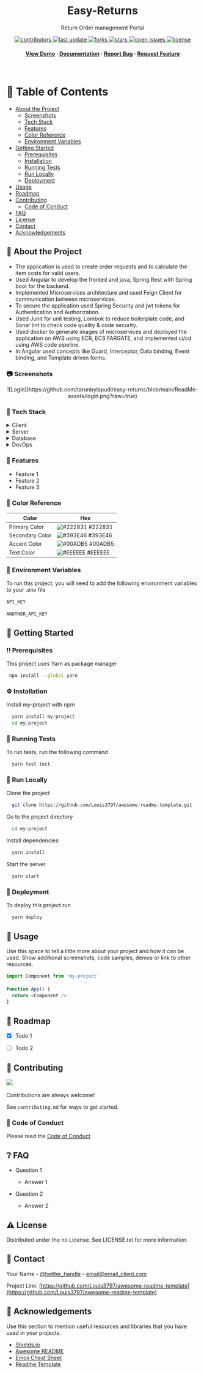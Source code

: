
<div align="center">

 
  <h1>Easy-Returns</h1>
  
  <p>
    Return Order management Portal
  </p>
  
  
<!-- Badges -->
<p>
  <a href="https://github.com/tarunbylapudi/easy-returns/graphs/contributors">
    <img src="https://img.shields.io/github/contributors/tarunbylapudi/easy-returns" alt="contributors" />
  </a>
  <a href="">
    <img src="https://img.shields.io/github/last-commit/tarunbylapudi/easy-returns" alt="last update" />
  </a>
  <a href="https://github.com/tarunbylapudi/easy-returns/network/members">
    <img src="https://img.shields.io/github/forks/tarunbylapudi/easy-returns" alt="forks" />
  </a>
  <a href="https://github.com/tarunbylapudi/easy-returns/stargazers">
    <img src="https://img.shields.io/github/stars/tarunbylapudi/easy-returns" alt="stars" />
  </a>
  <a href="https://github.com/tarunbylapudi/easy-returns/issues/">
    <img src="https://img.shields.io/github/issues/tarunbylapudi/easy-returns" alt="open issues" />
  </a>
  <a href="https://github.com/tarunbylapudi/easy-returns/blob/master/LICENSE">
    <img src="https://img.shields.io/github/license/tarunbylapudi/easy-returns.svg" alt="license" />
  </a>
</p>
   
<h4>
    <a href="https://github.com/tarunbylapudi/easy-returns/">View Demo</a>
  <span> · </span>
    <a href="https://github.com/tarunbylapudi/easy-returns">Documentation</a>
  <span> · </span>
    <a href="https://github.com/tarunbylapudi/easy-returns/issues/">Report Bug</a>
  <span> · </span>
    <a href="https://github.com/tarunbylapudi/easy-returns/issues/">Request Feature</a>
  </h4>
</div>

<br />

<!-- Table of Contents -->
# :notebook_with_decorative_cover: Table of Contents

- [About the Project](#star2-about-the-project)
  * [Screenshots](#camera-screenshots)
  * [Tech Stack](#space_invader-tech-stack)
  * [Features](#dart-features)
  * [Color Reference](#art-color-reference)
  * [Environment Variables](#key-environment-variables)
- [Getting Started](#toolbox-getting-started)
  * [Prerequisites](#bangbang-prerequisites)
  * [Installation](#gear-installation)
  * [Running Tests](#test_tube-running-tests)
  * [Run Locally](#running-run-locally)
  * [Deployment](#triangular_flag_on_post-deployment)
- [Usage](#eyes-usage)
- [Roadmap](#compass-roadmap)
- [Contributing](#wave-contributing)
  * [Code of Conduct](#scroll-code-of-conduct)
- [FAQ](#grey_question-faq)
- [License](#warning-license)
- [Contact](#handshake-contact)
- [Acknowledgements](#gem-acknowledgements)

  

<!-- About the Project -->
## :star2: About the Project

<ul>

 <li>The application is used to create order requests and to calculate the item costs for valid users.</li>
 <li>Used Angular to develop the fronted and java, Spring Rest with Spring boot for the backend.</li>
 <li>Implemented Microservices architecture and used Feign Client for communication between microservices.</li>
 <li>To secure the application used Spring Security and jwt tokens for Authentication and Authorization.</li>
 <li>Used Junit for unit testing, Lombok to reduce boilerplate code, and Sonar lint to check code quality & code security.</li>
 <li>Used docker to generate images of microservices and deployed the application on AWS using ECR, ECS FARGATE, and implemented ci/cd using AWS code pipeline.</li>
 <li>In Angular used concepts like Guard, Interceptor, Data binding, Event binding, and Template driven forms.</li>
 </ul>


<!-- Screenshots -->
### :camera: Screenshots

<div align="center"> 
  ![Login](https://github.com/tarunbylapudi/easy-returns/blob/main/ReadMe-assets/login.png?raw=true)
</div>




<!-- TechStack -->
### :space_invader: Tech Stack

<details>
  <summary>Client</summary>
  <ul>
    <li><a href="https://www.typescriptlang.org/">Typescript</a></li>
    <li><a href="https://angular.io/">Angular</a></li>
    <li><a href="https://getbootstrap.com/">Bootstrap</a></li>
    
  </ul>
</details>

<details>
  <summary>Server</summary>
 <ul>
  <li><a href="https://www.java.com/">Java</a></li>
    <li><a href="https://spring.io/projects/spring-boot">Spring-boot</a></li>
 </ul>
  
</details>

<details>
<summary>Database</summary>
  <ul>
    <li><a href="https://www.h2database.com/html/main.html">H2</a></li>
    
  </ul>
</details>

<details>
<summary>DevOps</summary>
  <ul>
    <li><a href="https://www.docker.com/">Docker</a></li>
    <li><a href="https://aws.amazon.com/console/">AWS</a></li>
    
  </ul>
</details>

<!-- Features -->
### :dart: Features

- Feature 1
- Feature 2
- Feature 3

<!-- Color Reference -->
### :art: Color Reference

| Color             | Hex                                                                |
| ----------------- | ------------------------------------------------------------------ |
| Primary Color | ![#222831](https://via.placeholder.com/10/222831?text=+) #222831 |
| Secondary Color | ![#393E46](https://via.placeholder.com/10/393E46?text=+) #393E46 |
| Accent Color | ![#00ADB5](https://via.placeholder.com/10/00ADB5?text=+) #00ADB5 |
| Text Color | ![#EEEEEE](https://via.placeholder.com/10/EEEEEE?text=+) #EEEEEE |


<!-- Env Variables -->
### :key: Environment Variables

To run this project, you will need to add the following environment variables to your .env file

`API_KEY`

`ANOTHER_API_KEY`

<!-- Getting Started -->
## 	:toolbox: Getting Started

<!-- Prerequisites -->
### :bangbang: Prerequisites

This project uses Yarn as package manager

```bash
 npm install --global yarn
```

<!-- Installation -->
### :gear: Installation

Install my-project with npm

```bash
  yarn install my-project
  cd my-project
```
   
<!-- Running Tests -->
### :test_tube: Running Tests

To run tests, run the following command

```bash
  yarn test test
```

<!-- Run Locally -->
### :running: Run Locally

Clone the project

```bash
  git clone https://github.com/Louis3797/awesome-readme-template.git
```

Go to the project directory

```bash
  cd my-project
```

Install dependencies

```bash
  yarn install
```

Start the server

```bash
  yarn start
```


<!-- Deployment -->
### :triangular_flag_on_post: Deployment

To deploy this project run

```bash
  yarn deploy
```


<!-- Usage -->
## :eyes: Usage

Use this space to tell a little more about your project and how it can be used. Show additional screenshots, code samples, demos or link to other resources.


```javascript
import Component from 'my-project'

function App() {
  return <Component />
}
```

<!-- Roadmap -->
## :compass: Roadmap

* [x] Todo 1
* [ ] Todo 2


<!-- Contributing -->
## :wave: Contributing

<a href="https://github.com/Louis3797/awesome-readme-template/graphs/contributors">
  <img src="https://contrib.rocks/image?repo=Louis3797/awesome-readme-template" />
</a>


Contributions are always welcome!

See `contributing.md` for ways to get started.


<!-- Code of Conduct -->
### :scroll: Code of Conduct

Please read the [Code of Conduct](https://github.com/Louis3797/awesome-readme-template/blob/master/CODE_OF_CONDUCT.md)

<!-- FAQ -->
## :grey_question: FAQ

- Question 1

  + Answer 1

- Question 2

  + Answer 2


<!-- License -->
## :warning: License

Distributed under the no License. See LICENSE.txt for more information.


<!-- Contact -->
## :handshake: Contact

Your Name - [@twitter_handle](https://twitter.com/twitter_handle) - email@email_client.com

Project Link: [https://github.com/Louis3797/awesome-readme-template](https://github.com/Louis3797/awesome-readme-template)


<!-- Acknowledgments -->
## :gem: Acknowledgements

Use this section to mention useful resources and libraries that you have used in your projects.

 - [Shields.io](https://shields.io/)
 - [Awesome README](https://github.com/matiassingers/awesome-readme)
 - [Emoji Cheat Sheet](https://github.com/ikatyang/emoji-cheat-sheet/blob/master/README.md#travel--places)
 - [Readme Template](https://github.com/othneildrew/Best-README-Template)



